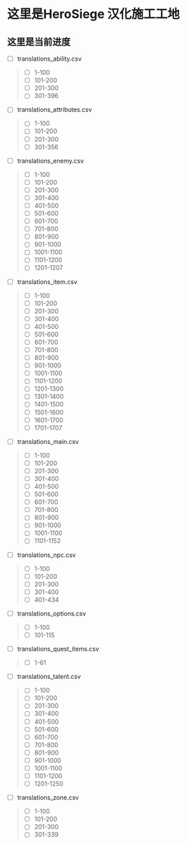 # 这里是HeroSiege 汉化施工工地

## 这里是当前进度

- [ ] translations_ability.csv
> - [ ] 1-100 
> - [ ] 101-200 
> - [ ] 201-300 
> - [ ] 301-396 
- [ ] translations_attributes.csv
> - [ ] 1-100 
> - [ ] 101-200 
> - [ ] 201-300 
> - [ ] 301-356 
- [ ] translations_enemy.csv
> - [ ] 1-100 
> - [ ] 101-200 
> - [ ] 201-300 
> - [ ] 301-400 
> - [ ] 401-500 
> - [ ] 501-600 
> - [ ] 601-700 
> - [ ] 701-800 
> - [ ] 801-900 
> - [ ] 901-1000 
> - [ ] 1001-1100 
> - [ ] 1101-1200 
> - [ ] 1201-1207
- [ ] translations_item.csv
> - [ ] 1-100 
> - [ ] 101-200 
> - [ ] 201-300 
> - [ ] 301-400 
> - [ ] 401-500 
> - [ ] 501-600 
> - [ ] 601-700 
> - [ ] 701-800 
> - [ ] 801-900 
> - [ ] 901-1000 
> - [ ] 1001-1100 
> - [ ] 1101-1200 
> - [ ] 1201-1300
> - [ ] 1301-1400
> - [ ] 1401-1500
> - [ ] 1501-1600
> - [ ] 1601-1700
> - [ ] 1701-1707
- [ ] translations_main.csv
> - [ ] 1-100 
> - [ ] 101-200 
> - [ ] 201-300 
> - [ ] 301-400 
> - [ ] 401-500 
> - [ ] 501-600 
> - [ ] 601-700 
> - [ ] 701-800 
> - [ ] 801-900 
> - [ ] 901-1000 
> - [ ] 1001-1100 
> - [ ] 1101-1152
- [ ] translations_npc.csv
> - [ ] 1-100 
> - [ ] 101-200 
> - [ ] 201-300 
> - [ ] 301-400 
> - [ ] 401-434
- [ ] translations_options.csv
> - [ ] 1-100 
> - [ ] 101-115
- [ ] translations_quest_items.csv
> - [ ] 1-61
- [ ] translations_talent.csv
> - [ ] 1-100 
> - [ ] 101-200 
> - [ ] 201-300 
> - [ ] 301-400 
> - [ ] 401-500 
> - [ ] 501-600 
> - [ ] 601-700 
> - [ ] 701-800 
> - [ ] 801-900 
> - [ ] 901-1000 
> - [ ] 1001-1100 
> - [ ] 1101-1200 
> - [ ] 1201-1250
- [ ] translations_zone.csv
> - [ ] 1-100 
> - [ ] 101-200 
> - [ ] 201-300 
> - [ ] 301-339
